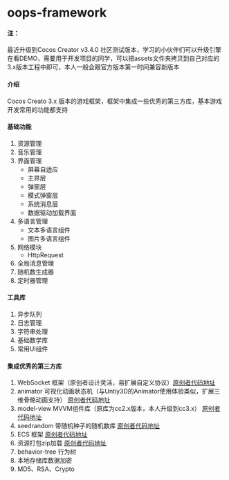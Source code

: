 <!--
 * @Author: dgflash
 * @Date: 2021-07-03 16:12:43
 * @LastEditors: dgflash
 * @LastEditTime: 2021-12-10 09:47:19
-->
# oops-framework

#### 注：
最近升级到Cocos Creator v3.4.0 社区测试版本，学习的小伙伴们可以升级引擎在看DEMO，需要用于开发项目的同学，可以把assets文件夹拷贝到自己对应的3.x版本工程中即可，本人一般会跟官方版本第一时间兼容新版本

#### 介绍
Cocos Creato 3.x 版本的游戏框架，框架中集成一些优秀的第三方库，基本游戏开发常用的功能都支持

#### 基础功能
1. 资源管理
2. 音乐管理
3. 界面管理
    - 屏幕自适应
    - 主界层
    - 弹窗层
    - 模式弹窗层
    - 系统消息层
    - 数据驱动加载界面
4. 多语言管理
    - 文本多语言组件
    - 图片多语言组件
5. 网络模块
    - HttpRequest
6. 全局消息管理
7. 随机数生成器
8. 定时器管理

#### 工具库
1. 异步队列
2. 日志管理 
3. 字符串处理
4. 基础数学库
5. 常用UI组件

#### 集成优秀的第三方库
1. WebSocket 框架（原创者设计灵活，易扩展自定义协议）[原创者代码地址](https://github.com/wyb10a10/cocos_creator_framework)
2. animator 可视化动画状态机（与Untiy3D的Animator使用体验类似，扩展三维骨骼动画支持） [原创者代码地址](https://github.com/LeeYip/cocos-animator)
3. model-view MVVM组件库（原库为cc2.x版本，本人升级到cc3.x） [原创者代码地址](https://github.com/wsssheep/cocos_creator_mvvm_tools)
4. seedrandom 带随机种子的随机数库 [原创者代码地址](https://www.npmjs.com/package/seedrandom)
5. ECS 框架 [原创者代码地址](https://github.com/shangdibaozi/ECS)
6. 资源打包zip加载 [原创者代码地址](https://github.com/Stuk/jszip)
7. behavior-tree 行为树
8. 本地存储库数据加密
9. MD5、RSA、Crypto